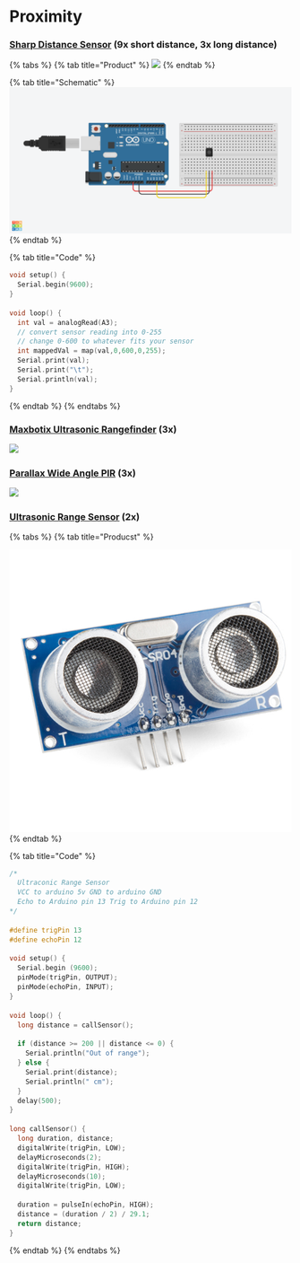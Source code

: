 # Proximity

### [Sharp Distance Sensor](https://www.adafruit.com/product/164) \(9x short distance, 3x long distance\)

{% tabs %}
{% tab title="Product" %}
![](https://cdn-shop.adafruit.com/970x728/164-00.jpg)
{% endtab %}

{% tab title="Schematic" %}
![](../../../.gitbook/assets/ir-proximity.png)
{% endtab %}

{% tab title="Code" %}
```cpp
void setup() {
  Serial.begin(9600);
}

void loop() {
  int val = analogRead(A3);
  // convert sensor reading into 0-255
  // change 0-600 to whatever fits your sensor
  int mappedVal = map(val,0,600,0,255);
  Serial.print(val);
  Serial.print("\t");
  Serial.println(val);
}
```
{% endtab %}
{% endtabs %}

### [Maxbotix Ultrasonic Rangefinder](https://www.adafruit.com/product/172) \(3x\)

![](https://cdn-shop.adafruit.com/970x728/172-00.jpg)

### [Parallax Wide Angle PIR](https://www.adafruit.com/product/189) \(3x\)

![](https://cdn-shop.adafruit.com/970x728/189-00.jpg)

### [Ultrasonic Range Sensor](https://www.sparkfun.com/products/15569) \(2x\)

{% tabs %}
{% tab title="Producst" %}


![](../../../.gitbook/assets/image.png)
{% endtab %}

{% tab title="Code" %}
```cpp
/*
  Ultraconic Range Sensor
  VCC to arduino 5v GND to arduino GND
  Echo to Arduino pin 13 Trig to Arduino pin 12
*/

#define trigPin 13
#define echoPin 12

void setup() {
  Serial.begin (9600);
  pinMode(trigPin, OUTPUT);
  pinMode(echoPin, INPUT);
}

void loop() {
  long distance = callSensor();

  if (distance >= 200 || distance <= 0) {
    Serial.println("Out of range");
  } else {
    Serial.print(distance);
    Serial.println(" cm");
  }
  delay(500);
}

long callSensor() {
  long duration, distance;
  digitalWrite(trigPin, LOW);
  delayMicroseconds(2);
  digitalWrite(trigPin, HIGH);
  delayMicroseconds(10);
  digitalWrite(trigPin, LOW);

  duration = pulseIn(echoPin, HIGH);
  distance = (duration / 2) / 29.1;
  return distance;
}
```
{% endtab %}
{% endtabs %}

